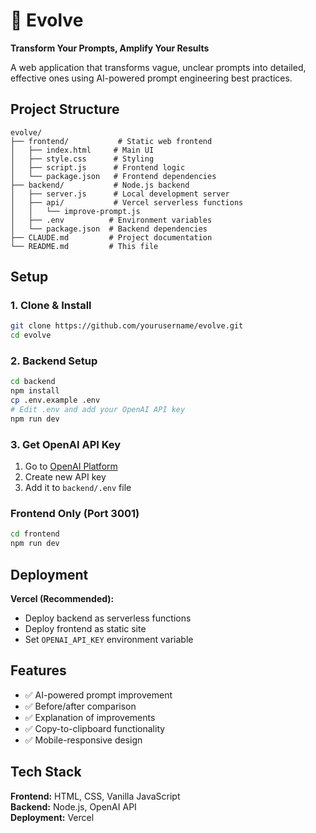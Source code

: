# 🧬 Evolve

**Transform Your Prompts, Amplify Your Results**

A web application that transforms vague, unclear prompts into detailed, effective ones using AI-powered prompt engineering best practices.

## Project Structure

```
evolve/
├── frontend/           # Static web frontend
│   ├── index.html     # Main UI
│   ├── style.css      # Styling
│   ├── script.js      # Frontend logic
│   └── package.json   # Frontend dependencies
├── backend/           # Node.js backend
│   ├── server.js      # Local development server
│   ├── api/           # Vercel serverless functions
│   │   └── improve-prompt.js
│   ├── .env          # Environment variables
│   └── package.json  # Backend dependencies
├── CLAUDE.md         # Project documentation
└── README.md         # This file
```

## Setup

### 1. Clone & Install
```bash
git clone https://github.com/yourusername/evolve.git
cd evolve
```

### 2. Backend Setup
```bash
cd backend
npm install
cp .env.example .env
# Edit .env and add your OpenAI API key
npm run dev
```

### 3. Get OpenAI API Key
1. Go to [OpenAI Platform](https://platform.openai.com/api-keys)
2. Create new API key
3. Add it to `backend/.env` file

### Frontend Only (Port 3001)
```bash
cd frontend
npm run dev
```

## Deployment

**Vercel (Recommended):**
- Deploy backend as serverless functions
- Deploy frontend as static site
- Set `OPENAI_API_KEY` environment variable

## Features

- ✅ AI-powered prompt improvement
- ✅ Before/after comparison
- ✅ Explanation of improvements
- ✅ Copy-to-clipboard functionality
- ✅ Mobile-responsive design

## Tech Stack

**Frontend:** HTML, CSS, Vanilla JavaScript  
**Backend:** Node.js, OpenAI API  
**Deployment:** Vercel